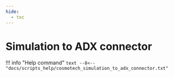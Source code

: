 ```yaml
---
hide:
  - toc
---
```

# Simulation to ADX connector

!!! info "Help command"
    ```text
    --8<-- "docs/scripts_help/cosmotech_simulation_to_adx_connector.txt"
    ```